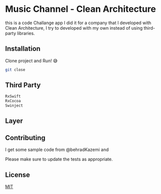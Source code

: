 # Music Channel - Clean Architecture

this is a code Challange app I did it for a company that I developed with Clean Architecture, I try to developed with my own instead of using third-party libraries.

## Installation

Clone project and Run! 😅

```bash
git close 
```
## Third Party
```bash
RxSwift
RxCocoa
Swinject
```

## Layer



## Contributing
I get some sample code from @behradKazemi and 

Please make sure to update the tests as appropriate.

## License
[MIT](https://choosealicense.com/licenses/mit/)
